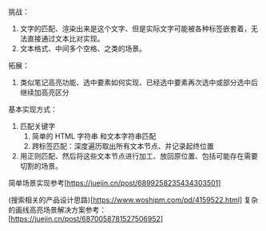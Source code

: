 挑战：
1. 文字的匹配、渲染出来是这个文字、但是实际文字可能被各种标签嵌套着，无法直接通过文本比对实现。
2. 文本格式、中间多个空格、之类的场景。

拓展：
1. 类似笔记高亮功能、选中要素如何实现、已经选中要素再次选中或部分选中后继续加高亮区分


基本实现方式：
1. 匹配关键字
	1. 简单的 HTML 字符串 和文本字符串匹配
	2. 跨标签匹配：深度遍历取出所有文本节点、并记录起终位置
2. 用正则匹配、然后将这些文本节点进行加工、放回原位置、包括可能存在需要切割的场景。

简单场景实现参考[https://juejin.cn/post/6899258235434303501]


(搜索相关的产品设计思路)[https://www.woshipm.com/pd/4159522.html]
复杂的画线高亮场景解决方案参考：[https://juejin.cn/post/6870058781527506952]


